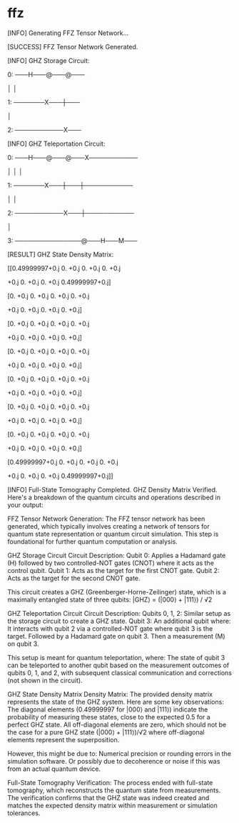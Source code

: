 # ffz
[INFO] Generating FFZ Tensor Network...

[SUCCESS] FFZ Tensor Network Generated.

[INFO] GHZ Storage Circuit:

0: ───H───@───@───

│ │

1: ───────X───┼───

│

2: ───────────X───

[INFO] GHZ Teleportation Circuit:

0: ───H───@───@───X───────────

│ │ │

1: ───────X───┼───┼───────────

│ │

2: ───────────X───┼───────────

│

3: ───────────────@───H───M───

[RESULT] GHZ State Density Matrix:

[[0.49999997+0.j 0. +0.j 0. +0.j 0. +0.j

+0.j 0. +0.j 0. +0.j 0.49999997+0.j]

[0. +0.j 0. +0.j 0. +0.j 0. +0.j

+0.j 0. +0.j 0. +0.j 0. +0.j]

[0. +0.j 0. +0.j 0. +0.j 0. +0.j

+0.j 0. +0.j 0. +0.j 0. +0.j]

[0. +0.j 0. +0.j 0. +0.j 0. +0.j

+0.j 0. +0.j 0. +0.j 0. +0.j]

[0. +0.j 0. +0.j 0. +0.j 0. +0.j

+0.j 0. +0.j 0. +0.j 0. +0.j]

[0. +0.j 0. +0.j 0. +0.j 0. +0.j

+0.j 0. +0.j 0. +0.j 0. +0.j]

[0. +0.j 0. +0.j 0. +0.j 0. +0.j

+0.j 0. +0.j 0. +0.j 0. +0.j]

[0.49999997+0.j 0. +0.j 0. +0.j 0. +0.j

+0.j 0. +0.j 0. +0.j 0.49999997+0.j]]

[INFO] Full-State Tomography Completed. GHZ Density Matrix Verified. Here's a breakdown of the quantum circuits and operations described in your output:

FFZ Tensor Network Generation: The FFZ tensor network has been generated, which typically involves creating a network of tensors for quantum state representation or quantum circuit simulation. This step is foundational for further quantum computation or analysis.

GHZ Storage Circuit Circuit Description: Qubit 0: Applies a Hadamard gate (H) followed by two controlled-NOT gates (CNOT) where it acts as the control qubit. Qubit 1: Acts as the target for the first CNOT gate. Qubit 2: Acts as the target for the second CNOT gate.

This circuit creates a GHZ (Greenberger-Horne-Zeilinger) state, which is a maximally entangled state of three qubits: |GHZ⟩ = (|000⟩ + |111⟩) / √2

GHZ Teleportation Circuit Circuit Description: Qubits 0, 1, 2: Similar setup as the storage circuit to create a GHZ state. Qubit 3: An additional qubit where: It interacts with qubit 2 via a controlled-NOT gate where qubit 3 is the target. Followed by a Hadamard gate on qubit 3. Then a measurement (M) on qubit 3.

This setup is meant for quantum teleportation, where: The state of qubit 3 can be teleported to another qubit based on the measurement outcomes of qubits 0, 1, and 2, with subsequent classical communication and corrections (not shown in the circuit).

GHZ State Density Matrix Density Matrix: The provided density matrix represents the state of the GHZ system. Here are some key observations: The diagonal elements (0.49999997 for |000⟩ and |111⟩) indicate the probability of measuring these states, close to the expected 0.5 for a perfect GHZ state. All off-diagonal elements are zero, which should not be the case for a pure GHZ state (|000⟩ + |111⟩)/√2 where off-diagonal elements represent the superposition.

However, this might be due to: Numerical precision or rounding errors in the simulation software. Or possibly due to decoherence or noise if this was from an actual quantum device.

Full-State Tomography Verification: The process ended with full-state tomography, which reconstructs the quantum state from measurements. The verification confirms that the GHZ state was indeed created and matches the expected density matrix within measurement or simulation tolerances.
